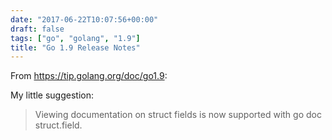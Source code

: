 ```yaml
---
date: "2017-06-22T10:07:56+00:00"
draft: false
tags: ["go", "golang", "1.9"]
title: "Go 1.9 Release Notes"
---
```

From https://tip.golang.org/doc/go1.9:

My little suggestion:

>Viewing documentation on struct fields is now supported with go doc struct.field.